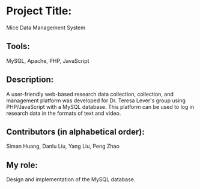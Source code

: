 # Project Title: 

Mice Data Management System

## Tools: 

MySQL, Apache, PHP, JavaScript

## Description:

A user-friendly web-based research data collection, collection, and management platform was developed for Dr. Teresa Lever's group using PHP/JavaScript with a MySQL database. This platform can be used to log in research data in the formats of text and video. 

## Contributors (in alphabetical order):

Siman Huang, Danlu Liu, Yang Liu, Peng Zhao

## My role: 

Design and implementation of the MySQL database.

